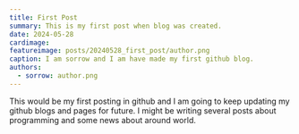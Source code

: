 ```yaml
---
title: First Post
summary: This is my first post when blog was created.
date: 2024-05-28
cardimage: 
featureimage: posts/20240528_first_post/author.png
caption: I am sorrow and I am have made my first github blog.
authors:
  - sorrow: author.png
---
```


This would be my first posting in github and I am going to keep updating my github blogs and pages for future. I might be writing several posts about programming and some news about around world.
